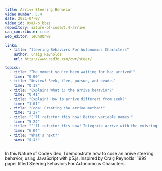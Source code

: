 ```yaml
---
title: Arrive Steering Behavior
video_number: 5.4
date: 2021-07-07
video_id: OxHJ-o_bbzs
repository: nature-of-code/5.4-arrive
can_contribute: true
web_editor: 1eUnUQnwB

links:
  - title: "Steering Behaviors For Autonomous Characters"
    author: Craig Reynolds
    url: http://www.red3d.com/cwr/steer/

topics:
  - title: "The moment you've been waiting for has arrived!"
    time: "0:00"
  - title: "Review! Seek, flee, pursue, and evade."
    time: "0:17"
  - title: "Explain! What is the arrive behavior?"
    time: "0:41"
  - title: "Explain! How is arrive different from seek?"
    time: "1:01"
  - title: "Code! Creating the arrive method!"
    time: "2:27"
  - title: "I'll refactor this now! Better variable names."
    time: "5:24"
  - title: "I'll refactor this now! Integrate arrive with the existing seek method."
    time: "6:04"
  - title: "What's next?"
    time: "8:14"
---
```


In this Nature of Code video, I demonstrate how to code an arrive steering behavior, using JavaScript with p5.js. Inspired by Craig Reynolds' 1999 paper titled Steering Behaviors For Autonomous Characters.
